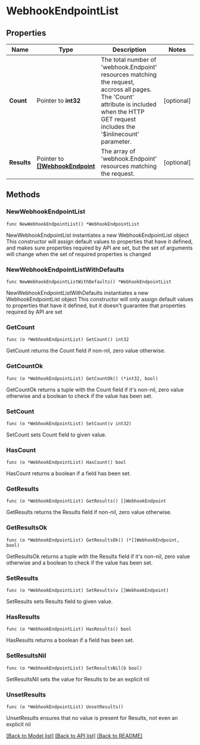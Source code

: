# WebhookEndpointList

## Properties

Name | Type | Description | Notes
------------ | ------------- | ------------- | -------------
**Count** | Pointer to **int32** | The total number of &#39;webhook.Endpoint&#39; resources matching the request, accross all pages. The &#39;Count&#39; attribute is included when the HTTP GET request includes the &#39;$inlinecount&#39; parameter. | [optional] 
**Results** | Pointer to [**[]WebhookEndpoint**](WebhookEndpoint.md) | The array of &#39;webhook.Endpoint&#39; resources matching the request. | [optional] 

## Methods

### NewWebhookEndpointList

`func NewWebhookEndpointList() *WebhookEndpointList`

NewWebhookEndpointList instantiates a new WebhookEndpointList object
This constructor will assign default values to properties that have it defined,
and makes sure properties required by API are set, but the set of arguments
will change when the set of required properties is changed

### NewWebhookEndpointListWithDefaults

`func NewWebhookEndpointListWithDefaults() *WebhookEndpointList`

NewWebhookEndpointListWithDefaults instantiates a new WebhookEndpointList object
This constructor will only assign default values to properties that have it defined,
but it doesn't guarantee that properties required by API are set

### GetCount

`func (o *WebhookEndpointList) GetCount() int32`

GetCount returns the Count field if non-nil, zero value otherwise.

### GetCountOk

`func (o *WebhookEndpointList) GetCountOk() (*int32, bool)`

GetCountOk returns a tuple with the Count field if it's non-nil, zero value otherwise
and a boolean to check if the value has been set.

### SetCount

`func (o *WebhookEndpointList) SetCount(v int32)`

SetCount sets Count field to given value.

### HasCount

`func (o *WebhookEndpointList) HasCount() bool`

HasCount returns a boolean if a field has been set.

### GetResults

`func (o *WebhookEndpointList) GetResults() []WebhookEndpoint`

GetResults returns the Results field if non-nil, zero value otherwise.

### GetResultsOk

`func (o *WebhookEndpointList) GetResultsOk() (*[]WebhookEndpoint, bool)`

GetResultsOk returns a tuple with the Results field if it's non-nil, zero value otherwise
and a boolean to check if the value has been set.

### SetResults

`func (o *WebhookEndpointList) SetResults(v []WebhookEndpoint)`

SetResults sets Results field to given value.

### HasResults

`func (o *WebhookEndpointList) HasResults() bool`

HasResults returns a boolean if a field has been set.

### SetResultsNil

`func (o *WebhookEndpointList) SetResultsNil(b bool)`

 SetResultsNil sets the value for Results to be an explicit nil

### UnsetResults
`func (o *WebhookEndpointList) UnsetResults()`

UnsetResults ensures that no value is present for Results, not even an explicit nil

[[Back to Model list]](../README.md#documentation-for-models) [[Back to API list]](../README.md#documentation-for-api-endpoints) [[Back to README]](../README.md)


